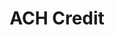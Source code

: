 ---
title: ACH Credit
excerpt: >-
  Given bank account information, credit the account via ACH


  ACH Credits are sent as a Same Day ACH meaning that they will get batched

  on the next ACH batch, and should appear on the customer's statement the same
  day.

  Depending on when the ACH Credit is initiated, it may appear the next business
  day.
api:
  file: swagger (2).json
  operationId: AchCredit
hidden: false
---